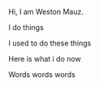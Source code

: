 Hi, I am Weston Mauz.

I do things

I used to do these things

Here is what i do now

Words words words
